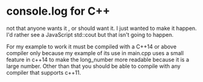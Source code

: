 # console.log for C++

not that anyone wants it , or should want it. I just wanted to make it happen.
I'd rather see a JavaScript std::cout but that isn't going to happen.

For my example to work it must be compiled with a C++14 or above compiler only because my
example of its use in main.cpp uses a small feature in c++14 to make the long_number more
readable because it is a large number. Other than that you should be able to compile with
any compiler that supports c++11.
